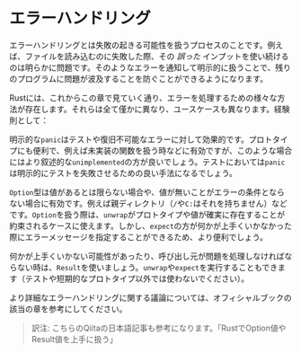 # エラーハンドリング

エラーハンドリングとは失敗の起きる可能性を扱うプロセスのことです。例えば、ファイルを読み込むのに失敗した際、その
*誤った*
インプットを使い続けるのは明らかに問題です。そのようなエラーを通知して明示的に扱うことで、残りのプログラムに問題が波及することを防ぐことができるようになります。

Rustには、これからこの章で見ていく通り、エラーを処理するための様々な方法が存在します。それらは全て僅かに異なり、ユースケースも異なります。経験則として：

明示的な`panic`はテストや復旧不可能なエラーに対して効果的です。プロトタイプにも便利で、例えば未実装の関数を扱う時などに有効ですが、このような場合にはより叙述的な`unimplemented`の方が良いでしょう。テストにおいては`panic`は明示的にテストを失敗させるための良い手法になるでしょう。

`Option`型は値があるとは限らない場合や、値が無いことがエラーの条件とならない場合に有効です。例えば親ディレクトリ（`/`や`C:`はそれを持ちません）などです。`Option`を扱う際は、`unwrap`がプロトタイプや値が確実に存在することが約束されるケースに使えます。しかし、`expect`の方が何かが上手くいかなかった際にエラーメッセージを指定することができるため、より便利でしょう。

何かが上手くいかない可能性があったり、呼び出し元が問題を処理しなければならない時は、`Result`を使いましょう。`unwrap`や`expect`を実行することもできます（テストや短期的なプロトタイプ以外では使わないでください）。

より詳細なエラーハンドリングに関する議論については、オフィシャルブックの該当の章を参考にしてください。

> 訳注:
> こちらのQiitaの日本語記事も参考になります。「RustでOption値やResult値を上手に扱う」


